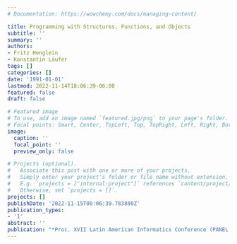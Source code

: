 ```yaml
---
# Documentation: https://wowchemy.com/docs/managing-content/

title: Programming with Structures, Functions, and Objects
subtitle: ''
summary: ''
authors:
- Fritz Henglein
- Konstantin Läufer
tags: []
categories: []
date: '1991-01-01'
lastmod: 2022-11-14T18:06:39-06:00
featured: false
draft: false

# Featured image
# To use, add an image named `featured.jpg/png` to your page's folder.
# Focal points: Smart, Center, TopLeft, Top, TopRight, Left, Right, BottomLeft, Bottom, BottomRight.
image:
  caption: ''
  focal_point: ''
  preview_only: false

# Projects (optional).
#   Associate this post with one or more of your projects.
#   Simply enter your project's folder or file name without extension.
#   E.g. `projects = ["internal-project"]` references `content/project/deep-learning/index.md`.
#   Otherwise, set `projects = []`.
projects: []
publishDate: '2022-11-15T00:06:39.783880Z'
publication_types:
- '1'
abstract: ''
publication: "*Proc. XVII Latin American Informatics Conference (PANEL '91)*"
---
```

